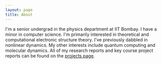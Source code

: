 ```yaml
---
layout: page
title: About
---
```


I'm a senior undergrad in the physics department at IIT Bombay. I have a minor in computer science. I'm primarily interested in theoretical and computational electronic structure theory. I've previously dabbled in nonlinear dynamics. My other interests include quantum computing and molecular dynamics. All of my research reports and key course project reports can be found on the [projects page](/projects).


